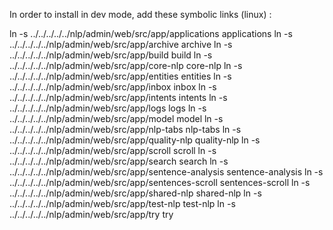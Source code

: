 In order to install in dev mode, add these symbolic links (linux) :

ln -s ../../../../../nlp/admin/web/src/app/applications applications
ln -s ../../../../../nlp/admin/web/src/app/archive archive
ln -s ../../../../../nlp/admin/web/src/app/build build
ln -s ../../../../../nlp/admin/web/src/app/core-nlp core-nlp
ln -s ../../../../../nlp/admin/web/src/app/entities entities
ln -s ../../../../../nlp/admin/web/src/app/inbox inbox
ln -s ../../../../../nlp/admin/web/src/app/intents intents
ln -s ../../../../../nlp/admin/web/src/app/logs logs
ln -s ../../../../../nlp/admin/web/src/app/model model
ln -s ../../../../../nlp/admin/web/src/app/nlp-tabs nlp-tabs
ln -s ../../../../../nlp/admin/web/src/app/quality-nlp quality-nlp
ln -s ../../../../../nlp/admin/web/src/app/scroll scroll
ln -s ../../../../../nlp/admin/web/src/app/search search
ln -s ../../../../../nlp/admin/web/src/app/sentence-analysis sentence-analysis
ln -s ../../../../../nlp/admin/web/src/app/sentences-scroll sentences-scroll
ln -s ../../../../../nlp/admin/web/src/app/shared-nlp shared-nlp
ln -s ../../../../../nlp/admin/web/src/app/test-nlp test-nlp
ln -s ../../../../../nlp/admin/web/src/app/try try
